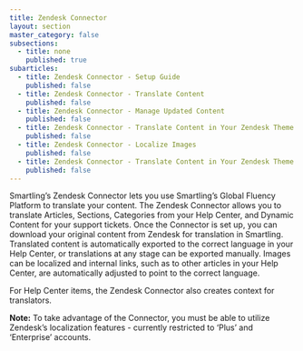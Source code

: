 ```yaml
---
title: Zendesk Connector
layout: section
master_category: false
subsections:
  - title: none
    published: true
subarticles:
  - title: Zendesk Connector - Setup Guide
    published: false
  - title: Zendesk Connector - Translate Content
    published: false
  - title: Zendesk Connector - Manage Updated Content
    published: false
  - title: Zendesk Connector - Translate Content in Your Zendesk Theme
    published: false
  - title: Zendesk Connector - Localize Images
    published: false
  - title: Zendesk Connector - Translate Content in Your Zendesk Theme
    published: false
---
```



Smartling’s Zendesk Connector lets you use Smartling’s Global Fluency Platform to translate your content. The Zendesk Connector allows you to translate Articles, Sections, Categories from your Help Center, and Dynamic Content for your support tickets. Once the Connector is set up, you can download your original content from Zendesk for translation in Smartling. Translated content is automatically exported to the correct language in your Help Center, or translations at any stage can be exported manually. Images can be localized and internal links, such as to other articles in your Help Center, are automatically adjusted to point to the correct language.

For Help Center items, the Zendesk Connector also creates context for translators.

**Note:** To take advantage of the Connector, you must be able to utilize Zendesk’s localization features - currently restricted to ‘Plus’ and ‘Enterprise’ accounts.